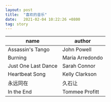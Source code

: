 ```yaml
---
layout: post
title:  "喜欢的音乐"
date:   2021-02-04 10:22:26 +0800
tag: story
---
```


| name | author |
| ---- | ---- |
| Assassin's Tango | John Powell |
| Burning | Maria Arredondo |
| Just One Last Dance | Sarah Connor |
| Heartbeat Song | Kelly Clarkson |
| 永远同在 | 久石让 |
| In the End | Tommee Profitt |